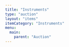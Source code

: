 ```yaml
---
title: "Instruments"
type: "auction"
layout: "items"
itemCategory: "Instruments"
menu:
  main:
    parent: "Auction"
---
```

